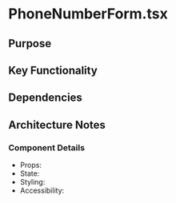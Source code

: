 # PhoneNumberForm.tsx

## Purpose

## Key Functionality

## Dependencies

## Architecture Notes

### Component Details
- Props: 
- State: 
- Styling: 
- Accessibility: 

